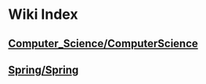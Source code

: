 # Wiki Index
## [Computer_Science/ComputerScience](Computer_Science/ComputerScience)
## [Spring/Spring](Spring/Spring)
